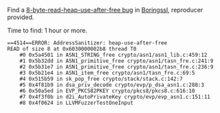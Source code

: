 Find a [8-byte-read-heap-use-after-free bug](https://bugs.chromium.org/p/chromium/issues/detail?id=586798)
in [Boringssl](https://boringssl.googlesource.com/boringssl/), reproducer
provided.

Time to find: 1 hour or more.
```
==4514==ERROR: AddressSanitizer: heap-use-after-free
READ of size 8 at 0x6030000002b8 thread T0
    #0 0x5a4501 in ASN1_STRING_free crypto/asn1/asn1_lib.c:459:12
    #1 0x5b32dd in ASN1_primitive_free crypto/asn1/tasn_fre.c:241:9
    #2 0x5b31e7 in ASN1_primitive_free crypto/asn1/tasn_fre.c:236:9
    #3 0x5b21e4 in ASN1_item_free crypto/asn1/tasn_fre.c:69:5
    #4 0x515b59 in sk_pop_free crypto/stack/stack.c:142:7
    #5 0x4f81b9 in dsa_priv_decode crypto/evp/p_dsa_asn1.c:288:3
    #6 0x50a5ed in EVP_PKCS82PKEY crypto/pkcs8/pkcs8.c:616:10
    #7 0x4f3f0b in d2i_AutoPrivateKey crypto/evp/evp_asn1.c:151:11
    #8 0x4f0624 in LLVMFuzzerTestOneInput
```
